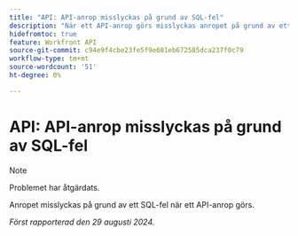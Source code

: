 ```yaml
---
title: "API: API-anrop misslyckas på grund av SQL-fel"
description: "När ett API-anrop görs misslyckas anropet på grund av ett SQL-fel."
hidefromtoc: true
feature: Workfront API
source-git-commit: c94e9f4cbe23fe5f9e681eb672585dca237f0c79
workflow-type: tm+mt
source-wordcount: '51'
ht-degree: 0%

---
```


# API: API-anrop misslyckas på grund av SQL-fel

>[!NOTE]
>
>Problemet har åtgärdats.

Anropet misslyckas på grund av ett SQL-fel när ett API-anrop görs.

_Först rapporterad den 29 augusti 2024._
